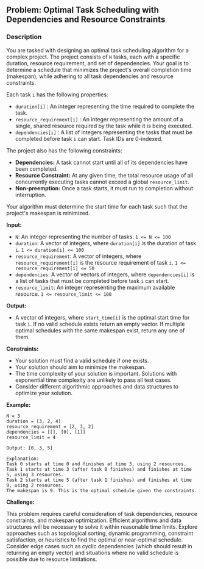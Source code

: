 ## Problem: Optimal Task Scheduling with Dependencies and Resource Constraints

### Description

You are tasked with designing an optimal task scheduling algorithm for a complex project. The project consists of `N` tasks, each with a specific duration, resource requirement, and set of dependencies. Your goal is to determine a schedule that minimizes the project's overall completion time (makespan), while adhering to all task dependencies and resource constraints.

Each task `i` has the following properties:

*   `duration[i]` : An integer representing the time required to complete the task.
*   `resource_requirement[i]` : An integer representing the amount of a single, shared resource required by the task while it is being executed.
*   `dependencies[i]` : A list of integers representing the tasks that must be completed before task `i` can start. Task IDs are 0-indexed.

The project also has the following constraints:

*   **Dependencies:** A task cannot start until all of its dependencies have been completed.
*   **Resource Constraint:** At any given time, the total resource usage of all concurrently executing tasks cannot exceed a global `resource_limit`.
*   **Non-preemption:** Once a task starts, it must run to completion without interruption.

Your algorithm must determine the start time for each task such that the project's makespan is minimized.

**Input:**

*   `N`: An integer representing the number of tasks. `1 <= N <= 100`
*   `duration`: A vector of integers, where `duration[i]` is the duration of task `i`. `1 <= duration[i] <= 100`
*   `resource_requirement`: A vector of integers, where `resource_requirement[i]` is the resource requirement of task `i`. `1 <= resource_requirement[i] <= 50`
*   `dependencies`: A vector of vectors of integers, where `dependencies[i]` is a list of tasks that must be completed before task `i` can start.
*   `resource_limit`: An integer representing the maximum available resource. `1 <= resource_limit <= 100`

**Output:**

*   A vector of integers, where `start_time[i]` is the optimal start time for task `i`. If no valid schedule exists return an empty vector. If multiple optimal schedules with the same makespan exist, return any one of them.

**Constraints:**

*   Your solution must find a valid schedule if one exists.
*   Your solution should aim to minimize the makespan.
*   The time complexity of your solution is important. Solutions with exponential time complexity are unlikely to pass all test cases.
*   Consider different algorithmic approaches and data structures to optimize your solution.

**Example:**

```
N = 3
duration = [3, 2, 4]
resource_requirement = [2, 3, 2]
dependencies = [[], [0], [1]]
resource_limit = 4

Output: [0, 3, 5]

Explanation:
Task 0 starts at time 0 and finishes at time 3, using 2 resources.
Task 1 starts at time 3 (after task 0 finishes) and finishes at time 5, using 3 resources.
Task 2 starts at time 5 (after task 1 finishes) and finishes at time 9, using 2 resources.
The makespan is 9. This is the optimal schedule given the constraints.
```

**Challenge:**

This problem requires careful consideration of task dependencies, resource constraints, and makespan optimization. Efficient algorithms and data structures will be necessary to solve it within reasonable time limits. Explore approaches such as topological sorting, dynamic programming, constraint satisfaction, or heuristics to find the optimal or near-optimal schedule. Consider edge cases such as cyclic dependencies (which should result in returning an empty vector) and situations where no valid schedule is possible due to resource limitations.

